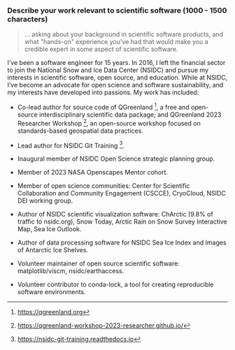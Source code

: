 ### Describe your work relevant to scientific software (1000 - 1500 characters)

> ... asking about your background in scientific software products, and what "hands-on"
> experience you've had that would make you a credible expert in some aspect of
> scientific software.

I’ve been a software engineer for 15 years. In 2016, I left the financial sector to join
the National Snow and Ice Data Center (NSIDC) and pursue my interests in scientific
software, open source, and education. While at NSIDC, I’ve become an advocate for open
science and software sustainability, and my interests have developed into passions. My
work has included:

* Co-lead author for source code of QGreenland [^qgreenland], a free and open-source
  interdisciplinary scientific data package; and QGreenland 2023 Researcher Workshop
  [^qgreenland-workshop], an open-source workshop focused on standards-based geospatial data practices.

* Lead author for NSIDC Git Training [^git-training].

* Inaugural member of NSIDC Open Science strategic planning group.

* Member of 2023 NASA Openscapes Mentor cohort.

* Member of open science communities: Center for Scientific Collaboration and Community
  Engagement (CSCCE), CryoCloud, NSIDC DEI working group.

* Author of NSIDC scientific visualization software: ChArctic (9.8% of traffic to
  nsidc.org), Snow Today, Arctic Rain on Snow Survey Interactive Map, Sea Ice Outlook.

* Author of data processing software for NSIDC Sea Ice Index and Images of Antarctic Ice
  Shelves.

* Volunteer maintainer of open source scientific software: matplotlib/viscm,
  nsidc/earthaccess.

* Volunteer contributor to conda-lock, a tool for creating reproducible software
  environments.


[^qgreenland]: https://qgreenland.org
[^qgreenland-workshop]: https://qgreenland-workshop-2023-researcher.github.io/
[^git-training]: https://nsidc-git-training.readthedocs.io
